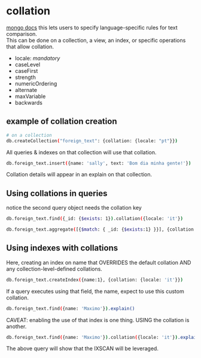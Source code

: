# collation

[mongo docs](https://docs.mongodb.com/manual/reference/collation/?jmp=university)
this lets users to specify language-specific rules for text comparison.  
This can be done on a collection, a view, an index, or specific operations that allow collation.

- locale: _mandatory_
- caseLevel
- caseFirst
- strength
- numericOrdering
- alternate
- maxVariable
- backwards

## example of collation creation

```bash
# on a collection
db.createCollection("foreign_text": {collation: {locale: "pt"}})
```

All queries & indexes on that collection will use that collation.

```bash
db.foreign_text.insert({name: 'sally', text: 'Bom dia minha gente!'})
```

Collation details will appear in an explain on that collection.

## Using collations in queries

notice the second query object needs the collation key

```bash
db.foreign_text.find({_id: {$exists: 1}).collation({locale: 'it'})

db.foreign_text.aggregate([{$match: { _id: {$exists:1} }}], {collation: {locale: 'es'}}).collation({locale: 'it'})
```

## Using indexes with collations

Here, creating an index on name that OVERRIDES the default collation AND any collection-level-defined collations.

```bash
db.foreign_text.createIndex({name:1}, {collation: {locale: 'it'}})
```

If a query executes using that field, the name, expect to use this custom collation.

```bash
db.foreign_text.find({name: 'Maximo'}).explain()
```

CAVEAT: enabling the use of that index is one thing. USING the collation is another.

```bash
db.foreign_text.find({name: 'Maximo'}).collation({locale: 'it'}).explain()
```

The above query will show that the IXSCAN will be leveraged.
